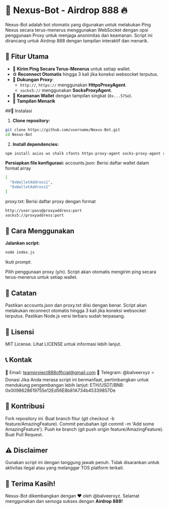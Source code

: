 # 🚀 **Nexus-Bot - Airdrop 888** 🔥
Nexus-Bot adalah bot otomatis yang digunakan untuk melakukan Ping Nexus secara terus-menerus menggunakan WebSocket dengan opsi penggunaan Proxy untuk menjaga anonimitas dan keamanan.
Script ini dirancang untuk Airdrop 888 dengan tampilan interaktif dan menarik.

## 📌 Fitur Utama  
- 🔄 **Kirim Ping Secara Terus-Menerus** untuk setiap wallet.  
- ♻️ **Reconnect Otomatis** hingga 3 kali jika koneksi websocket terputus.  
- 🔌 **Dukungan Proxy**:  
  - `http://`, `https://` menggunakan **HttpsProxyAgent**.  
  - `socks5://` menggunakan **SocksProxyAgent**.  
- 🔑 **Keamanan Wallet** dengan tampilan singkat (`0x...57Se`).  
- 🎨 **Tampilan Menarik** 

##🔧 Instalasi
1. **Clone repository:**
```sh
git clone https://github.com/username/Nexus-Bot.git
cd Nexus-Bot
```
2. **Install dependencies:**
```sh
npm install axios ws chalk cfonts https-proxy-agent socks-proxy-agent readline-sync
```
**Persiapkan file konfigurasi:**
accounts.json: Berisi daftar wallet dalam format array
```sh
[
  "0xWalletAddress1",
  "0xWalletAddress2"
]
```
proxy.txt: Berisi daftar proxy dengan format
```sh
http://user:pass@proxyaddress:port
socks5://proxyaddress:port
```

## 🚀 **Cara Menggunakan**
**Jalankan script:**
```sh
node index.js
```

Ikuti prompt:

Pilih penggunaan proxy (y/n).
Script akan otomatis mengirim ping secara terus-menerus untuk setiap wallet.

## 📌 Catatan
Pastikan accounts.json dan proxy.txt diisi dengan benar.
Script akan melakukan reconnect otomatis hingga 3 kali jika koneksi websocket terputus.
Pastikan Node.js versi terbaru sudah terpasang.

## 📜 Lisensi
MIT License. Lihat LICENSE untuk informasi lebih lanjut.

## 📞 Kontak
📧 Email: teamproject888official@gmail.com
📲 Telegram: @balveerxyz
⭐ Donasi
Jika Anda merasa script ini bermanfaat, pertimbangkan untuk mendukung pengembangan lebih lanjut:
ETH/USDT/BNB: 0x0098628619755e12Ed56E8b81A734b45339857De

## 🤝 **Kontribusi**
Fork repository ini.
Buat branch fitur (git checkout -b feature/AmazingFeature).
Commit perubahan (git commit -m 'Add some AmazingFeature').
Push ke branch (git push origin feature/AmazingFeature).
Buat Pull Request.

## ⚠️ **Disclaimer**
Gunakan script ini dengan tanggung jawab penuh.
Tidak disarankan untuk aktivitas ilegal atau yang melanggar TOS platform terkait.

## 🎉 **Terima Kasih!**
Nexus-Bot dikembangkan dengan ❤️ oleh @balveerxyz.
Selamat menggunakan dan semoga sukses dengan **Airdrop 888!**








